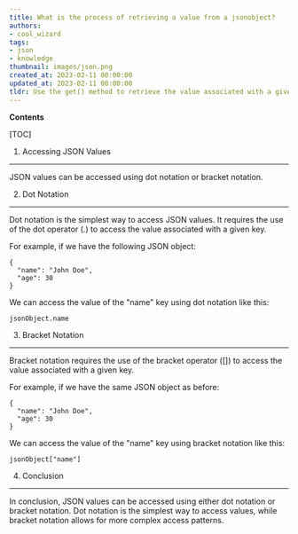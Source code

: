 ```yaml
---
title: What is the process of retrieving a value from a jsonobject?
authors:
- cool_wizard
tags:
- json
- knowledge
thumbnail: images/json.png
created_at: 2023-02-11 00:00:00
updated_at: 2023-02-11 00:00:00
tldr: Use the get() method to retrieve the value associated with a given key in a JSONObject.
---
```


**Contents**

[TOC]

1. Accessing JSON Values
---------------------------------
JSON values can be accessed using dot notation or bracket notation. 

2. Dot Notation
---------------------------------
Dot notation is the simplest way to access JSON values. It requires the use of the dot operator (.) to access the value associated with a given key.

For example, if we have the following JSON object:

```
{
  "name": "John Doe",
  "age": 30
}
```

We can access the value of the "name" key using dot notation like this: 

```
jsonObject.name
```

3. Bracket Notation
---------------------------------
Bracket notation requires the use of the bracket operator ([]) to access the value associated with a given key.

For example, if we have the same JSON object as before: 

```
{
  "name": "John Doe",
  "age": 30
}
```

We can access the value of the "name" key using bracket notation like this: 

```
jsonObject["name"]
```

4. Conclusion
---------------------------------
In conclusion, JSON values can be accessed using either dot notation or bracket notation. Dot notation is the simplest way to access values, while bracket notation allows for more complex access patterns.

